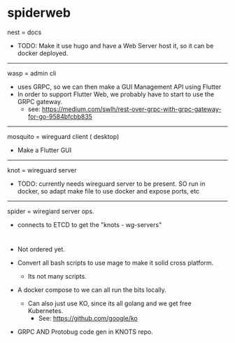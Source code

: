 # spiderweb

nest = docs

- TODO: Make it use hugo and have a Web Server host it, so it can be docker deployed.

---

wasp = admin cli

- uses GRPC, so we can then make a GUI Management API using Flutter
- In order to support Flutter Web, we probably have to start to use the GRPC gateway.
  - see: https://medium.com/swlh/rest-over-grpc-with-grpc-gateway-for-go-9584bfcbb835

---


mosquito = wireguard client ( desktop)

- Make a Flutter GUI

---

knot = wireguard server

- TODO: currently needs wireguard server to be present. SO run in docker, so adapt make file to use docker and expose ports, etc

---

spider = wiregiard server ops.

- connects to ETCD to get the "knots - wg-servers"


# 

* Not ordered yet.

- Convert all bash scripts to use mage to make it solid cross platform.
  - Its not many scripts.

- A docker compose to we can all run the bits locally.
  - Can also just use KO, since its all golang and we get free Kubernetes.
    - See: https://github.com/google/ko

- GRPC AND Protobug code gen in KNOTS repo.



